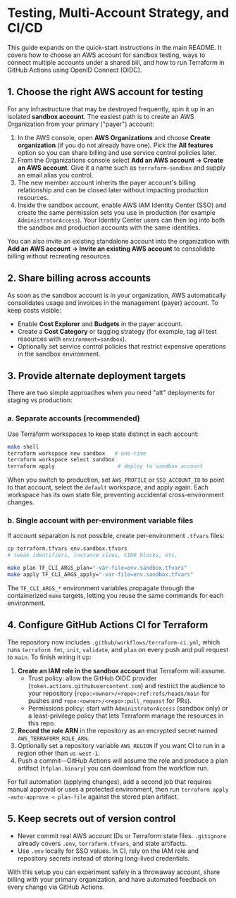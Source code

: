 # Testing, Multi-Account Strategy, and CI/CD

This guide expands on the quick-start instructions in the main README. It covers
how to choose an AWS account for sandbox testing, ways to connect multiple
accounts under a shared bill, and how to run Terraform in GitHub Actions using
OpenID Connect (OIDC).

## 1. Choose the right AWS account for testing

For any infrastructure that may be destroyed frequently, spin it up in an
isolated **sandbox account**. The easiest path is to create an AWS Organization
from your primary ("payer") account:

1. In the AWS console, open **AWS Organizations** and choose **Create
   organization** (if you do not already have one). Pick the **All features**
   option so you can share billing and use service control policies later.
2. From the Organizations console select **Add an AWS account → Create an AWS
   account**. Give it a name such as `terraform-sandbox` and supply an email
   alias you control.
3. The new member account inherits the payer account's billing relationship and
   can be closed later without impacting production resources.
4. Inside the sandbox account, enable AWS IAM Identity Center (SSO) and create
   the same permission sets you use in production (for example
   `AdministratorAccess`). Your Identity Center users can then log into both the
   sandbox and production accounts with the same identities.

You can also invite an existing standalone account into the organization with
**Add an AWS account → Invite an existing AWS account** to consolidate billing
without recreating resources.

## 2. Share billing across accounts

As soon as the sandbox account is in your organization, AWS automatically
consolidates usage and invoices in the management (payer) account. To keep costs
visible:

- Enable **Cost Explorer** and **Budgets** in the payer account.
- Create a **Cost Category** or tagging strategy (for example, tag all test
  resources with `environment=sandbox`).
- Optionally set service control policies that restrict expensive operations in
  the sandbox environment.

## 3. Provide alternate deployment targets

There are two simple approaches when you need "alt" deployments for staging vs
production:

### a. Separate accounts (recommended)

Use Terraform workspaces to keep state distinct in each account:

```bash
make shell
terraform workspace new sandbox   # one-time
terraform workspace select sandbox
terraform apply                    # deploy to sandbox account
```

When you switch to production, set `AWS_PROFILE` or `SSO_ACCOUNT_ID` to point to
that account, select the `default` workspace, and apply again. Each workspace
has its own state file, preventing accidental cross-environment changes.

### b. Single account with per-environment variable files

If account separation is not possible, create per-environment `.tfvars` files:

```bash
cp terraform.tfvars env.sandbox.tfvars
# tweak identifiers, instance sizes, CIDR blocks, etc.

make plan TF_CLI_ARGS_plan="-var-file=env.sandbox.tfvars"
make apply TF_CLI_ARGS_apply="-var-file=env.sandbox.tfvars"
```

The `TF_CLI_ARGS_*` environment variables propagate through the containerized
`make` targets, letting you reuse the same commands for each environment.

## 4. Configure GitHub Actions CI for Terraform

The repository now includes `.github/workflows/terraform-ci.yml`, which runs
`terraform fmt`, `init`, `validate`, and `plan` on every push and pull request
to `main`. To finish wiring it up:

1. **Create an IAM role in the sandbox account** that Terraform will assume.
   - Trust policy: allow the GitHub OIDC provider
     (`token.actions.githubusercontent.com`) and restrict the audience to your
     repository (`repo:<owner>/<repo>:ref:refs/heads/main` for pushes and
     `repo:<owner>/<repo>:pull_request` for PRs).
   - Permissions policy: start with `AdministratorAccess` (sandbox only) or a
     least-privilege policy that lets Terraform manage the resources in this
     repo.
2. **Record the role ARN** in the repository as an encrypted secret named
   `AWS_TERRAFORM_ROLE_ARN`.
3. Optionally set a repository variable `AWS_REGION` if you want CI to run in a
   region other than `us-west-1`.
4. Push a commit—GitHub Actions will assume the role and produce a plan artifact
   (`tfplan.binary`) you can download from the workflow run.

For full automation (applying changes), add a second job that requires manual
approval or uses a protected environment, then run
`terraform apply -auto-approve < plan-file` against the stored plan artifact.

## 5. Keep secrets out of version control

- Never commit real AWS account IDs or Terraform state files. `.gitignore`
  already covers `.env`, `terraform.tfvars`, and state artifacts.
- Use `.env` locally for SSO values. In CI, rely on the IAM role and repository
  secrets instead of storing long-lived credentials.

With this setup you can experiment safely in a throwaway account, share billing
with your primary organization, and have automated feedback on every change via
GitHub Actions.
